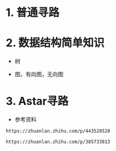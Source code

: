# 1. 普通寻路

# 2. 数据结构简单知识

- 树

- 图，有向图，无向图

# 3. Astar寻路

- 参考资料

```
https://zhuanlan.zhihu.com/p/443528528

https://zhuanlan.zhihu.com/p/385733813
```

